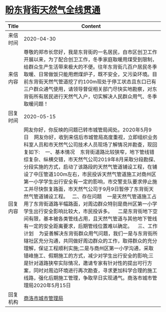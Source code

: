# <a href="http://www.shangluo.gov.cn/zmhd/ldxxxx.jsp?urltype=leadermail.LeaderMailContentUrl&wbtreeid=1112&leadermailid=5823">盼东背街天然气全线贯通</a>
| Title |                                                                                                                                                                                                                                                                                                            Content                                                                                                                                                                                                                                                                                                            |
|:-----:|-------------------------------------------------------------------------------------------------------------------------------------------------------------------------------------------------------------------------------------------------------------------------------------------------------------------------------------------------------------------------------------------------------------------------------------------------------------------------------------------------------------------------------------------------------------------------------------------------------------------------------|
| 来信时间  | 2020-04-30                                                                                                                                                                                                                                                                                                                                                                                                                                                                                                                                                                                                                    |
| 来信内容  | 尊敬的郑市长您好，我是东背街的一名居民，自市区创卫工作开展以来，为了配合创卫工作，冬季家庭取暖用煤受到限制，给群众生产生活带来极大的不便。往年东背街几百户居民冬季取暖、日常做饭只能用燃煤炉子，既不安全，又污染环境。目前东背街天然气管道挖了约100m现处于停工状态且东口已有三户群众通气使用，请领导督促相关部门尽快实地勘察，对东背街所有居民进行天然气入户，切实解决人民群众用气、冬季取暖问题！                                                                                                                                                                                                                                                                                                                                                                                                                           |
| 回复时间  | 2020-05-15                                                                                                                                                                                                                                                                                                                                                                                                                                                                                                                                                                                                                    |
| 回复内容  | 网友你好，你反映的问题已转市城管局阅处。2020年5月9日    网友你好，收到来信后市城管局高度重视，立即组织业务科室人员和市天然气公司技术人员现场了解情况并勘查，现回复如下:    一、基本情况    东背街道路比较狭窄，地下管线错综复杂、纵横交错，市天然气公司2019年8月采取分段勘探、分段实施的方式，启动了该路段的天然气管道铺设工程，在铺设了中压管道100m左右，市民投诉天然气管道施工对商州区第一小学学生出行安全有一定的影响，市交警支队要求停止施工并尽快恢复路面，市天然气公司于9月9日暂停了东背街天然气管道铺设工程。   二、存在问题    一是天然气管道施工占用了东背街道路半幅路面，对周边群众特别是商州区第一小学学生出行安全影响比较大，市民投诉多。    二是东背街地下空间有限，基本被各类管线占用，且天然气管道与其他地下管线有一定的安全距离要求，后期管线位置难以确定。    三、工作计划    为妥善解决东背街群众用气问题，我们一是与东背街所辖社区充分沟通，共同做好周边群众的工作，取得群众的充分理解，保证工程顺利实施;二是与商州区第一小学沟通，采取错峰施工、假期施工的方式，减少对学生出行安全的影响;三是针对道路狭窄实际情况，邀请专家有针对性的提出可行方案，同时对周边环境进行再次勘查，寻求更加科学合理的施工线路，强化后期施工管理，争取早日实现通气。商洛市城市管理局2020年5月15日 |
| 回复机构  | <a href="../../category/agencies/商洛市城市管理局.md">商洛市城市管理局</a>                                                                                                                                                                                                                                                                                                                                                                                                                                                                                                                                                                    |